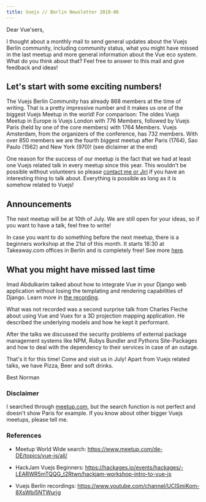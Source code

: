 ```yaml
---
title: Vuejs // Berlin Newsletter 2018-06
---
```


Dear Vue'sers,

I thought about a monthly mail to send general updates about the Vuejs Berlin community, including community status, what you might have missed in the last meetup and more general information about the Vue eco system. What do you think about that? Feel free to answer to this mail and give feedback and ideas!

Let's start with some exciting numbers!
---------------------------------------

The Vuejs Berlin Community has already 868 members at the time of writing. That is a pretty impressive number and it makes us one of the biggest Vuejs Meetup in the world! For comparison: The oldes Vuejs Meetup in Europe is Vuejs London with 776 Members, followed by Vuejs Paris (held by one of the core members) with 1764 Members. Vuejs Amsterdam, from the organizers of the conference, has 732 members. With over 850 members we are the fourth biggest meetup after Paris (1764), Sao Paulo (1562) and New York (970)! (see diclaimer at the end)

One reason for the success of our meetup is the fact that we had at least one Vuejs related talk in every meetup since this year. This wouldn't be possible without volunteers so please [contact me or Jiri](https://www.meetup.com/de-DE/Vue-js-Berlin/members/?op=leaders) if you have an interesting thing to talk about. Everything is possible as long as it is somehow related to Vuejs!

Announcements
-------------

The next meetup will be at 10th of July. We are still open for your ideas, so if you want to have a talk, feel free to write!

In case you want to do something before the next meetup, there is a beginners workshop at the 21st of this month. It starts 18:30 at Takeaway.com offices in Berlin and is completely free! See more [here](https://hackages.io/events/hackages/-LEARWR5mTQQG_t2Rtwn/hackjam-workshop-intro-to-vue-js).

What you might have missed last time
------------------------------------

Imad Abdulkarim talked about how to integrate Vue in your Django web application without losing the templating and rendering capabilities of Django. Learn more in [the recording](https://www.youtube.com/watch?v=7b2wRpeaCaE).

What was not recorded was a second surprise talk from Charles Fleche about using Vue and Vuex for a 3D projection mapping application. He described the underlying models and how he kept it performant.

After the talks we discussed the security problems of external package management systems like NPM, Rubys Bundler and Pythons Site-Packages and how to deal with the dependency to their services in case of an outage.

That's it for this time! Come and visit us in July! Apart from Vuejs related talks, we have Pizza, Beer and soft drinks.

Best
Norman


### Disclaimer

I searched through [meetup.com](https://www.meetup.com/de-DE/topics/vue-js/all/), but the search function is not perfect and doesn't show Paris for example. If you know about other bigger Vuejs meetups, please tell me.

### References

 * Meetup World Wide search: https://www.meetup.com/de-DE/topics/vue-js/all/

 * HackJam Vuejs Beginners: https://hackages.io/events/hackages/-LEARWR5mTQQG_t2Rtwn/hackjam-workshop-intro-to-vue-js

 * Vuejs Berlin recordings: https://www.youtube.com/channel/UClSmiKom-8XsWbi5NTWurjg
